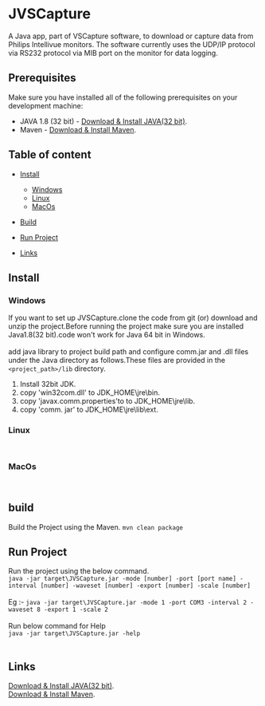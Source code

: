 # JVSCapture
A Java app, part of VSCapture software, to download or capture data from Philips Intellivue monitors.
The software currently uses the UDP/IP protocol via  RS232 protocol via MIB port on the monitor for data logging.

## Prerequisites
Make sure you have installed all of the following prerequisites on your development machine:
* JAVA 1.8 (32 bit) - [Download & Install JAVA(32 bit)](https://www.oracle.com/in/java/technologies/javase-jre8-downloads.html).
* Maven - [Download & Install Maven](https://maven.apache.org/install.html).


## Table of content

- [Install](#Install)
    - [Windows](#Windows)
    - [Linux](#Linux)
    - [MacOs](#MacOs)
    
- [Build](#build)
   
- [Run Project](#run-Project)
- [Links](#links)

## Install

### Windows

If you want to set up JVSCapture.clone the code from git (or) download and unzip the project.Before running the project make sure you are installed Java1.8(32 bit).code won't work for Java 64 bit in Windows.
<br><br>
add java library to project build path and configure comm.jar and .dll files under the Java directory as follows.These files are provided in the ` <project_path>/lib `  directory.
<br>
 1. Install 32bit JDK.
 2. copy 'win32com.dll' to JDK_HOME\jre\bin.
 3. copy 'javax.comm.properties'to to JDK_HOME\jre\lib.
 4. copy 'comm. jar' to JDK_HOME\jre\lib\ext.
### Linux
`    `
### MacOs
`   `
## build

Build the Project using the Maven.
`mvn clean package`

## Run Project
Run the project using the below command.<br>
``java -jar target\JVSCapture.jar -mode [number] -port [port name] -interval [number] -waveset [number] -export [number] -scale [number]``
<br><br>
Eg :- `java -jar target\JVSCapture.jar -mode 1 -port COM3 -interval 2 -waveset 8 -export 1 -scale 2`
<br><br>
Run below command for Help <br> `java -jar target\JVSCapture.jar -help`
<br><br>

## Links
[Download & Install JAVA(32 bit)](https://www.oracle.com/in/java/technologies/javase-jre8-downloads.html).<br>
[Download & Install Maven](https://maven.apache.org/install.html).

